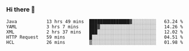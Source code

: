 ### Hi there 👋

<!--
**urzz/urzz** is a ✨ _special_ ✨ repository because its `README.md` (this file) appears on your GitHub profile.

Here are some ideas to get you started:

- 🔭 I’m currently working on ...
- 🌱 I’m currently learning ...
- 👯 I’m looking to collaborate on ...
- 🤔 I’m looking for help with ...
- 💬 Ask me about ...
- 📫 How to reach me: ...
- 😄 Pronouns: ...
- ⚡ Fun fact: ...
-->

<!--START_SECTION:waka-->
```text
Java           13 hrs 49 mins  ███████████████▓░░░░░░░░░   63.24 % 
YAML           3 hrs 7 mins    ███▓░░░░░░░░░░░░░░░░░░░░░   14.26 % 
XML            2 hrs 37 mins   ███░░░░░░░░░░░░░░░░░░░░░░   12.02 % 
HTTP Request   59 mins         █░░░░░░░░░░░░░░░░░░░░░░░░   04.51 % 
HCL            26 mins         ▒░░░░░░░░░░░░░░░░░░░░░░░░   01.98 % 
```
<!--END_SECTION:waka-->
